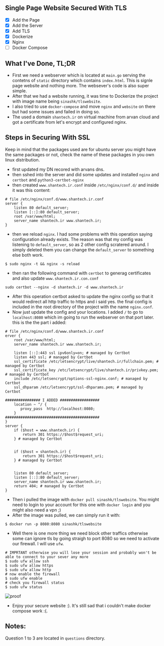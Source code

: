 ## Single Page Website Secured With TLS

- [x] Add the Page
- [x] Add the Server
- [x] Add TLS
- [x] Dockerize
- [x] Nginx
- [ ] Docker Compose

## What I've Done, TL;DR
- First we need a webserver which is located at `main.go` serving the contetns of `static` directory which contains `index.html`. This is signle page website and nothing more. The websever's code is also super simple.
- After that we had a website running, it was time to Dockerize the project with image name being `sinashk/tlswebsite`.
- I also tried to use `docker-compose` and move `nginx` and `website` on there but had some issues and failed in doing so.
- The used a domain `shantech.ir` on virtual machine from arvan cloud and got a certificate from let's encrypt and configured nginx.

## Steps in Securing With SSL
Keep in mind that the packages used are for ubuntu server you might have the same packages or not, check the name of these packages in you own linux distribution.
- first updated my DN recored with arvans dns.
- then sshed into the server and did some updates and installed `nginx` and `certbot` and `python3-certbot-nginx`
- then created `www.shantech.ir.conf` inside `/etc/nginx/conf.d/` and inside it was this content:
```
# file /etc/nginx/conf.d/www.shantech.ir.conf
server {
    listen 80 default_server;
    listen [::]:80 default_server;
    root /var/www/html;
    server_name shantech.ir www.shantech.ir;
}
```
- then we reload `nginx`. I had some problems with this operation saying configuration already exists. The reason was that my config was listening to `default_server`, so as 2 other config scratered around. I simply deleted them you can change the `default_server` to something else both work.
```
$ sudo nginx -t && nginx -s reload
```
- then ran the following command with `certbot` to generag certificates and also update `www.shantech.ir.con.conf`
```
sudo certbot --nginx -d shantech.ir -d www.shantech.ir
```
- After this operation certbot asked to update the nginx config so that it would redirect all http traffic to https and i said yes. the final config is included in the root directory of the project with the name `nginx.conf`.
- Now just update the config and your locations. I added `/` to go to `localhost:8080` which im going to run the webserver on that port later. this is the the part i added:
```
# file /etc/nginx/conf.d/www.shantech.ir.conf
erver {
    root /var/www/html;
    server_name shantech.ir www.shantech.ir;

    listen [::]:443 ssl ipv6only=on; # managed by Certbot
    listen 443 ssl; # managed by Certbot
    ssl_certificate /etc/letsencrypt/live/shantech.ir/fullchain.pem; # managed by Certbot
    ssl_certificate_key /etc/letsencrypt/live/shantech.ir/privkey.pem; # managed by Certbot
    include /etc/letsencrypt/options-ssl-nginx.conf; # managed by Certbot
    ssl_dhparam /etc/letsencrypt/ssl-dhparams.pem; # managed by Certbot

################ I ADDED ##################
    location ~ ^/ {
       proxy_pass  http://localhost:8080;
    }
###########################################
}
server {
    if ($host = www.shantech.ir) {
        return 301 https://$host$request_uri;
    } # managed by Certbot


    if ($host = shantech.ir) {
        return 301 https://$host$request_uri;
    } # managed by Certbot


    listen 80 default_server;
    listen [::]:80 default_server;
    server_name shantech.ir www.shantech.ir;
    return 404; # managed by Certbot
}

```
- Then i pulled the image with `docker pull sinashk/tlswebsite`. You might need to login to your account for this one with `docker login` and you might also need a vpn ;)
- After the image was pulled, we can simply run it with:
```
$ docker run -p 8080:8080 sinashk/tlswebsite
```
- Well there is one more thing we need block other traffics otherwise some can ignore tls by going straigh to port 8080 so we need to activate our firewall. I will use `ufw`.
```
# IMPRTANT otherwise you will lose your session and probably won't be able to connect to your sever any more
$ sudo ufw allow ssh 
$ sudo ufw allow https
$ sudo ufw allow http
# now enable the firewall
$ sudo ufw enable
# check you firewall status
$ sudo ufw status
```
![proof](drive.google.com/uc?id=1KkMS5MPUz4rueYwyfg3Dzc9rCOozqJbo)
- Enjoy your secure website :). It's still sad that i couldn't make docker compose work :(.
## Notes:
Question 1 to 3 are located in `questions` directory.


